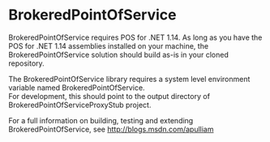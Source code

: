 BrokeredPointOfService
======================
BrokeredPointOfService requires POS for .NET 1.14.  As long as you have the POS for .NET 1.14 assemblies 
installed on your machine, the BrokeredPointOfService solution should build as-is in your cloned repository. 

The BrokeredPointOfService library requires a system level environment variable named BrokeredPointOfService.  
For development, this should point to the output directory of BrokeredPointOfServiceProxyStub project. 

For a full information on building, testing and extending BrokeredPointOfService, see http://blogs.msdn.com/apulliam 
